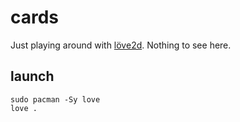 # cards
Just playing around with [löve2d](https://love2d.org/). Nothing to see here.

## launch

    sudo pacman -Sy love
    love .
